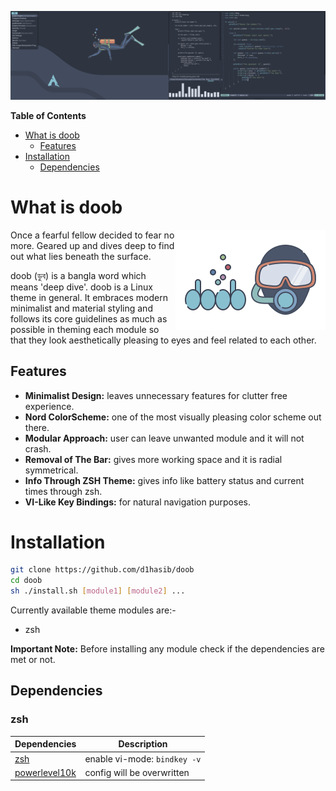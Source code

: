 ![doob mockup](img/doob-mockup.png)

**Table of Contents**

- [What is doob](#what-is-doob)
  - [Features](#features)
- [Installation](#installation)
  - [Dependencies](#dependencies)

# What is doob

<img src="img/doob-logo.png" align="right" />

Once a fearful fellow decided to fear no more. Geared up and dives
deep to find out what lies beneath the surface.

doob (ডুব) is a bangla word which means 'deep dive'.
doob is a Linux theme in general. It embraces modern minimalist
and material styling and follows its core guidelines
as much as possible in theming each module so that they look
aesthetically pleasing to eyes and feel related to each other.

## Features

- **Minimalist Design:** leaves unnecessary features for
  clutter free experience.
- **Nord ColorScheme:** one of the most visually pleasing
  color scheme out there.
- **Modular Approach:** user can leave unwanted module and it
  will not crash.
- **Removal of The Bar:** gives more working space and it is
  radial symmetrical.
- **Info Through ZSH Theme:** gives info like battery
  status and current times through zsh.
- **VI-Like Key Bindings:** for natural navigation purposes.

# Installation

```bash
git clone https://github.com/d1hasib/doob
cd doob
sh ./install.sh [module1] [module2] ...
```

Currently available theme modules are:-

- zsh

**Important Note:** Before installing any module check if
the dependencies are met or not.

## Dependencies

### zsh

| Dependencies                                              | Description                  |
| --------------------------------------------------------- | ---------------------------- |
| [zsh](http://zsh.sourceforge.net)                         | enable vi-mode: `bindkey -v` |
| [powerlevel10k](https://github.com/romkatv/powerlevel10k) | config will be overwritten   |
